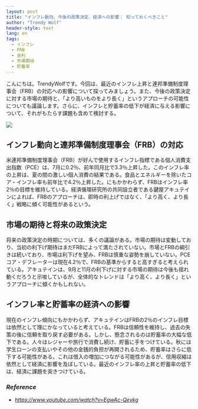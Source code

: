 ```yaml
---
layout: post
title: "インフレ動向、今後の政策決定、経済への影響： 知っておくべきこと"
author: "Trendy Wolf"
header-style: text
lang: en
tags:
  - インフレ
  - FRB
  - 金利
  - 市場期待
  - 貯蓄率
---
```


こんにちは。TrendyWolfです。今回は、最近のインフレ上昇と連邦準備制度理事会（FRB）の対応への影響について探ってみましょう。また、今後の政策決定に対する市場の期待と、「より高いものをより長く」というアプローチの可能性についても議論します。さらに、インフレと貯蓄率の低下が経済に与える影響について、それがもたらす課題も含めて検討する。

<img
    src="https://i.ytimg.com/vi/EgwAc-Qevkg/hqdefault.jpg"
/>






## インフレ動向と連邦準備制度理事会（FRB）の対応




米連邦準備制度理事会（FRB）が好んで使用するインフレ指標である個人消費支出指数（PCE）は、7月に0.2％、前年同月比で3.3％上昇した。このインフレ率の上昇は、夏の間の激しい個人消費の結果である。食品とエネルギーを除いたコア・インフレ率も前年比で4.2％上昇した。にもかかわらず、FRBはインフレ率2％の目標を維持している。経済循環研究所の共同設立者である鍵屋アキュテインによれば、FRBのアプローチは、即時の利上げではなく、「より高く、より長く」戦略に傾く可能性があるという。









## 市場の期待と将来の政策決定




将来の政策決定の時期については、多くの議論がある。市場の期待は変動しており、当初の利下げ期待はまだFRBによって満たされていない。市場とFRBの綱引きは続いており、市場は利下げを望み、FRBは慎重な姿勢を崩していない。PCEコア・デフレーターは現在4.2％で、FRBの基準からすると高すぎると考えられている。アキュテインは、9月と11月の利下げに対する市場の期待は今後も揺れ動くだろうと示唆しているが、全体的なトレンドは「より高く、より長く」というアプローチに傾くかもしれない。









## インフレ率と貯蓄率の経済への影響




現在のインフレ傾向にもかかわらず、アキュテインはFRBの2％のインフレ目標は依然として理にかなっていると考えている。FRBは信頼性を維持し、過去の失策の後に信頼を取り戻す必要がある。しかし、懸念されるのは貯蓄率の大幅な低下である。人々はレジャーや旅行で消費し続け、貯蓄に手をつけている。秋には学生ローンの支払いやその他の金銭的負担が再開されるため、貯蓄率はさらに低下する可能性がある。これは借入の増加につながる可能性があるが、信用収縮は依然として経済に影響を及ぼしている。最近のインフレ率の上昇と貯蓄率の低下は、経済に課題を突きつけている。


### _Reference_
- _https://www.youtube.com/watch?v=EgwAc-Qevkg_

